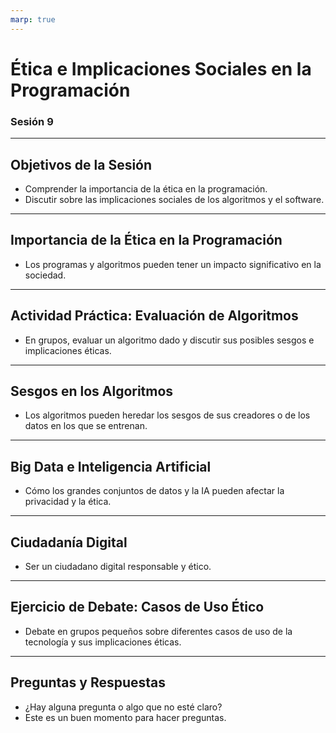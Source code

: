 ```yaml
---
marp: true
---
```


# Ética e Implicaciones Sociales en la Programación
### Sesión 9

---

## Objetivos de la Sesión
- Comprender la importancia de la ética en la programación.
- Discutir sobre las implicaciones sociales de los algoritmos y el software.

<!--
_notes: 
- Explicar los objetivos de la sesión.
-->

---

## Importancia de la Ética en la Programación
- Los programas y algoritmos pueden tener un impacto significativo en la sociedad.

<!--
_notes: 
- Hablar sobre cómo las decisiones éticas en el desarrollo de software pueden tener un impacto significativo en la sociedad.
- Dar ejemplos de casos en los que la falta de ética en la programación ha causado problemas.
-->

---

## Actividad Práctica: Evaluación de Algoritmos
- En grupos, evaluar un algoritmo dado y discutir sus posibles sesgos e implicaciones éticas.

<!--
_notes: 
- Dar instrucciones detalladas para la actividad.
- Proporcionar un algoritmo para que los estudiantes lo evalúen.
-->

---

## Sesgos en los Algoritmos
- Los algoritmos pueden heredar los sesgos de sus creadores o de los datos en los que se entrenan.

<!--
_notes: 
- Explicar cómo los algoritmos pueden heredar sesgos.
- Mostrar ejemplos de algoritmos sesgados en la vida real.
-->

---

## Big Data e Inteligencia Artificial
- Cómo los grandes conjuntos de datos y la IA pueden afectar la privacidad y la ética.

<!--
_notes: 
- Hablar sobre la importancia de la privacidad de los datos.
- Discutir los desafíos éticos asociados con el uso de grandes conjuntos de datos e IA.
-->

---

## Ciudadanía Digital
- Ser un ciudadano digital responsable y ético.

<!--
_notes: 
- Explicar qué significa ser un "ciudadano digital".
- Hablar sobre la importancia de ser responsable y ético en línea.
-->

---

## Ejercicio de Debate: Casos de Uso Ético
- Debate en grupos pequeños sobre diferentes casos de uso de la tecnología y sus implicaciones éticas.

<!--
_notes: 
- Instrucciones para el ejercicio de debate.
- Sugerencias de casos de uso para discutir.
-->

---

## Preguntas y Respuestas
- ¿Hay alguna pregunta o algo que no esté claro?
- Este es un buen momento para hacer preguntas.

<!--
_notes: 
- Invitar a los estudiantes a hacer preguntas.
- Resaltar la importancia de la ética en la programación.
-->
